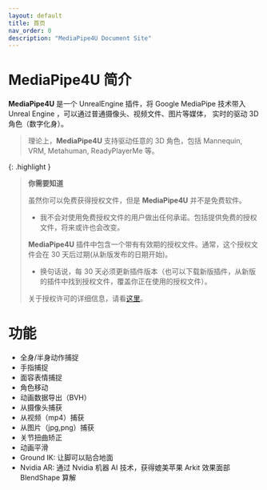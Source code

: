 ```yaml
---
layout: default
title: 首页
nav_order: 0
description: "MediaPipe4U Document Site"
---
```


# MediaPipe4U 简介

**MediaPipe4U** 是一个 UnrealEngine 插件，将 Google MediaPipe 技术带入 Unreal Engine ，可以通过普通摄像头、视频文件、图片等媒体，
实时的驱动 3D 角色（数字化身）。
> 理论上，**MediaPipe4U** 支持驱动任意的 3D 角色，包括 Mannequin, VRM, Metahuman, ReadyPlayerMe 等。

{: .highlight }
> **你需要知道** 
>   
> 虽然你可以免费获得授权文件，但是 **MediaPipe4U** 并不是免费软件。   
> - 我不会对使用免费授权文件的用户做出任何承诺。包括提供免费的授权文件，将来或许也会改变。   
> 
> **MediaPipe4U** 插件中包含一个带有有效期的授权文件。通常，这个授权文件会在 30 天后过期(从新版发布的日期开始)。    
> - 换句话说，每 30 天必须更新插件版本（也可以下载新版插件，从新版的插件中找到授权文件，覆盖你正在使用的授权文件）。
>         
> 关于授权许可的详细信息，请看[这里](./licensing)。


# 功能

- 全身/半身动作捕捉
- 手指捕捉
- 面容表情捕捉
- 角色移动
- 动画数据导出（BVH）
- 从摄像头捕获
- 从视频（mp4）捕获
- 从图片（jpg,png）捕获
- 关节扭曲矫正
- 动画平滑
- Ground IK: 让脚可以贴合地面
- Nvidia AR: 通过 Nvidia 机器 AI 技术，获得媲美苹果 Arkit 效果面部 BlendShape 算解

